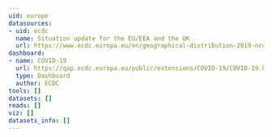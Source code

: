 ```yaml
---
uid: europe
datasources:
- uid: ecdc
  name: Situation update for the EU/EEA and the UK
  url: https://www.ecdc.europa.eu/en/geographical-distribution-2019-ncov-cases
dashboard:
- name: COVID-19
  url: https://qap.ecdc.europa.eu/public/extensions/COVID-19/COVID-19.html
  type: Dashboard
  author: ECDC
tools: []
datasets: []
reads: []
viz: []
datasets_info: []
---
```


